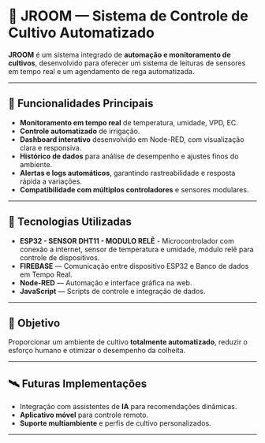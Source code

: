 # 🌱 JROOM — Sistema de Controle de Cultivo Automatizado

**JROOM** é um sistema integrado de **automação e monitoramento de cultivos**, desenvolvido para oferecer um sistema de leituras de sensores em tempo real e um agendamento de rega automatizada.

---

## 🔧 Funcionalidades Principais

- **Monitoramento em tempo real** de temperatura, umidade, VPD, EC.
- **Controle automatizado** de irrigação.
- **Dashboard interativo** desenvolvido em Node-RED, com visualização clara e responsiva.  
- **Histórico de dados** para análise de desempenho e ajustes finos do ambiente.  
- **Alertas e logs automáticos**, garantindo rastreabilidade e resposta rápida a variações.  
- **Compatibilidade com múltiplos controladores** e sensores modulares.

---

## 🧠 Tecnologias Utilizadas

- **ESP32 - SENSOR DHT11 - MODULO RELÊ** - Microcontrolador com conexão a internet, sensor de temperatura e umidade, módulo relê para controle de dispositivos.
- **FIREBASE** — Comunicação entre dispositivo ESP32 e Banco de dados em Tempo Real.  
- **Node-RED** — Automação e interface gráfica na web.  
- **JavaScript** — Scripts de controle e integração de dados.

---

## 🚀 Objetivo

Proporcionar um ambiente de cultivo **totalmente automatizado**, reduzir o esforço humano e otimizar o desempenho da colheita.

---

## 🛰️ Futuras Implementações

- Integração com assistentes de **IA** para recomendações dinâmicas.  
- **Aplicativo móvel** para controle remoto.  
- **Suporte multiambiente** e perfis de cultivo personalizados.  

---
